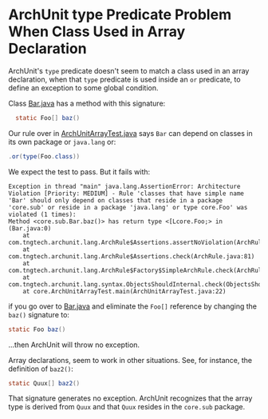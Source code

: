 # ArchUnit type Predicate Problem When Class Used in Array Declaration 

ArchUnit's `type` predicate doesn't seem to match a class used in an array declaration, when that `type` predicate is used inside an `or` predicate, to define an exception to some global condition.


Class [Bar.java](src/main/java/core/sub/Bar.java) has a method with this signature:

```java
  static Foo[] baz()
```

Our rule over in [ArchUnitArrayTest.java](src/test/java/core/ArchUnitArrayTest.java) says `Bar` can depend on classes in its own package or `java.lang` or:

```java
.or(type(Foo.class))
```

We expect the test to pass. But it fails with:

```
Exception in thread "main" java.lang.AssertionError: Architecture Violation [Priority: MEDIUM] - Rule 'classes that have simple name 'Bar' should only depend on classes that reside in a package 'core.sub' or reside in a package 'java.lang' or type core.Foo' was violated (1 times):
Method <core.sub.Bar.baz()> has return type <[Lcore.Foo;> in (Bar.java:0)
	at com.tngtech.archunit.lang.ArchRule$Assertions.assertNoViolation(ArchRule.java:91)
	at com.tngtech.archunit.lang.ArchRule$Assertions.check(ArchRule.java:81)
	at com.tngtech.archunit.lang.ArchRule$Factory$SimpleArchRule.check(ArchRule.java:195)
	at com.tngtech.archunit.lang.syntax.ObjectsShouldInternal.check(ObjectsShouldInternal.java:81)
	at core.ArchUnitArrayTest.main(ArchUnitArrayTest.java:22)
```

if you go over to [Bar.java](src/main/java/core/sub/Bar.java) and eliminate the `Foo[]` reference by changing the `baz()` signature to:

```java
static Foo baz()
```

&hellip;then ArchUnit will throw no exception.

Array declarations, seem to work in other situations. See, for instance, the definition of `baz2()`:

```java
static Quux[] baz2()
```

That signature generates no exception. ArchUnit recognizes that the array type is derived from `Quux` and that `Quux` resides in the `core.sub` package.

